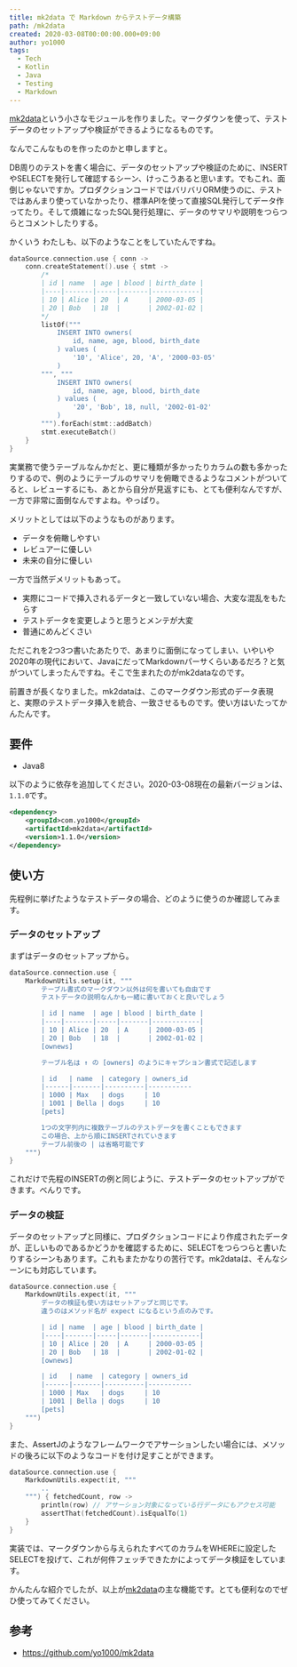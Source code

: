 ```yaml
---
title: mk2data で Markdown からテストデータ構築
path: /mk2data
created: 2020-03-08T00:00:00.000+09:00
author: yo1000
tags:
  - Tech
  - Kotlin
  - Java
  - Testing
  - Markdown
---
```


[mk2data](https://github.com/yo1000/mk2data)という小さなモジュールを作りました。マークダウンを使って、テストデータのセットアップや検証ができるようになるものです。

なんでこんなものを作ったのかと申しますと。

DB周りのテストを書く場合に、データのセットアップや検証のために、INSERTやSELECTを発行して確認するシーン、けっこうあると思います。でもこれ、面倒じゃないですか。プロダクションコードではバリバリORM使うのに、テストではあんまり使っていなかったり、標準APIを使って直接SQL発行してデータ作ってたり。そして煩雑になったSQL発行処理に、データのサマリや説明をつらつらとコメントしたりする。

かくいう わたしも、以下のようなことをしていたんですね。

```kotlin
dataSource.connection.use { conn ->
    conn.createStatement().use { stmt ->
        /*
        | id | name  | age | blood | birth_date |
        |----|-------|-----|-------|------------|
        | 10 | Alice | 20  | A     | 2000-03-05 |
        | 20 | Bob   | 18  |       | 2002-01-02 |
        */
        listOf("""
            INSERT INTO owners(
                id, name, age, blood, birth_date
            ) values (
                '10', 'Alice', 20, 'A', '2000-03-05'
            )
        """, """
            INSERT INTO owners(
                id, name, age, blood, birth_date
            ) values (
                '20', 'Bob', 18, null, '2002-01-02'
            )
        """).forEach(stmt::addBatch)
        stmt.executeBatch()
    }
}
```

実業務で使うテーブルなんかだと、更に種類が多かったりカラムの数も多かったりするので、例のようにテーブルのサマリを俯瞰できるようなコメントがついてると、レビューするにも、あとから自分が見返すにも、とても便利なんですが、一方で非常に面倒なんですよね。やっぱり。

メリットとしては以下のようなものがあります。
* データを俯瞰しやすい
* レビュアーに優しい
* 未来の自分に優しい

一方で当然デメリットもあって。
* 実際にコードで挿入されるデータと一致していない場合、大変な混乱をもたらす
* テストデータを変更しようと思うとメンテが大変
* 普通にめんどくさい

ただこれを2つ3つ書いたあたりで、あまりに面倒になってしまい、いやいや2020年の現代において、JavaにだってMarkdownパーサくらいあるだろ？と気がついてしまったんですね。そこで生まれたのがmk2dataなのです。

前置きが長くなりました。mk2dataは、このマークダウン形式のデータ表現と、実際のテストデータ挿入を統合、一致させるものです。使い方はいたってかんたんです。

## 要件
* Java8

以下のように依存を追加してください。2020-03-08現在の最新バージョンは、`1.1.0`です。

```xml
<dependency>
    <groupId>com.yo1000</groupId>
    <artifactId>mk2data</artifactId>
    <version>1.1.0</version>
</dependency>
```

## 使い方
先程例に挙げたようなテストデータの場合、どのように使うのか確認してみます。

### データのセットアップ
まずはデータのセットアップから。

```kotlin
dataSource.connection.use {
    MarkdownUtils.setup(it, """
        テーブル書式のマークダウン以外は何を書いても自由です
        テストデータの説明なんかも一緒に書いておくと良いでしょう

        | id | name  | age | blood | birth_date |
        |----|-------|-----|-------|------------|
        | 10 | Alice | 20  | A     | 2000-03-05 |
        | 20 | Bob   | 18  |       | 2002-01-02 |
        [ownews]

        テーブル名は ↑ の [owners] のようにキャプション書式で記述します

        | id   | name  | category | owners_id
        |------|-------|----------|-----------
        | 1000 | Max   | dogs     | 10
        | 1001 | Bella | dogs     | 10
        [pets]

        1つの文字列内に複数テーブルのテストデータを書くこともできます
        この場合、上から順にINSERTされていきます
        テーブル前後の | は省略可能です
    """)
}
```

これだけで先程のINSERTの例と同じように、テストデータのセットアップができます。べんりです。

### データの検証
データのセットアップと同様に、プロダクションコードにより作成されたデータが、正しいものであるかどうかを確認するために、SELECTをつらつらと書いたりするシーンもあります。これもまたかなりの苦行です。mk2dataは、そんなシーンにも対応しています。

```kotlin
dataSource.connection.use {
    MarkdownUtils.expect(it, """
        データの検証も使い方はセットアップと同じです。
        違うのはメソッド名が expect になるという点のみです。

        | id | name  | age | blood | birth_date |
        |----|-------|-----|-------|------------|
        | 10 | Alice | 20  | A     | 2000-03-05 |
        | 20 | Bob   | 18  |       | 2002-01-02 |
        [ownews]

        | id   | name  | category | owners_id
        |------|-------|----------|-----------
        | 1000 | Max   | dogs     | 10
        | 1001 | Bella | dogs     | 10
        [pets]
    """)
}
```

また、AssertJのようなフレームワークでアサーションしたい場合には、メソッドの後ろに以下のようなコードを付け足すことができます。

```kotlin
dataSource.connection.use {
    MarkdownUtils.expect(it, """
        ..
    """) { fetchedCount, row ->
        println(row) // アサーション対象になっている行データにもアクセス可能
        assertThat(fetchedCount).isEqualTo(1)
    }
}
```

実装では、マークダウンから与えられたすべてのカラムをWHEREに設定したSELECTを投げて、これが何件フェッチできたかによってデータ検証をしています。

かんたんな紹介でしたが、以上が[mk2data](https://github.com/yo1000/mk2data)の主な機能です。とても便利なのでぜひ使ってみてください。

## 参考
- https://github.com/yo1000/mk2data
